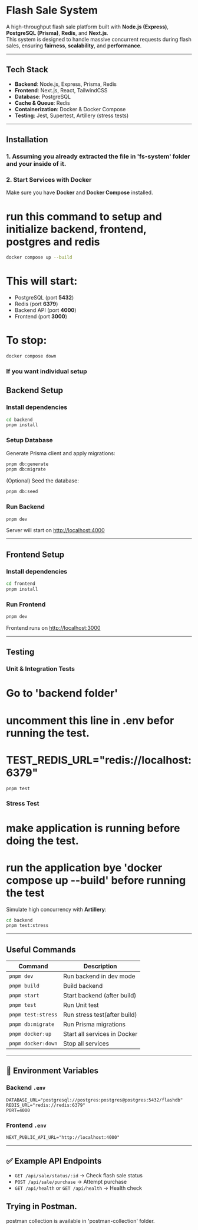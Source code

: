 # Flash Sale System

A high-throughput flash sale platform built with **Node.js (Express)**, **PostgreSQL (Prisma)**, **Redis**, and **Next.js**.  
This system is designed to handle massive concurrent requests during flash sales, ensuring **fairness**, **scalability**, and **performance**.

---

## Tech Stack

- **Backend**: Node.js, Express, Prisma, Redis
- **Frontend**: Next.js, React, TailwindCSS
- **Database**: PostgreSQL
- **Cache & Queue**: Redis
- **Containerization**: Docker & Docker Compose
- **Testing**: Jest, Supertest, Artillery (stress tests)

---

## Installation

### 1. Assuming you already extracted the file in 'fs-system' folder and your inside of it.

### 2. Start Services with Docker

Make sure you have **Docker** and **Docker Compose** installed.

# run this command to setup and initialize backend, frontend, postgres and redis

```bash
docker compose up --build
```

# This will start:

- PostgreSQL (port **5432**)
- Redis (port **6379**)
- Backend API (port **4000**)
- Frontend (port **3000**)

# To stop:

```bash
docker compose down
```

### If you want individual setup

## Backend Setup

### Install dependencies

```bash
cd backend
pnpm install
```

### Setup Database

Generate Prisma client and apply migrations:

```bash
pnpm db:generate
pnpm db:migrate
```

(Optional) Seed the database:

```bash
pnpm db:seed
```

### Run Backend

```bash
pnpm dev
```

Server will start on [http://localhost:4000](http://localhost:4000)

---

## Frontend Setup

### Install dependencies

```bash
cd frontend
pnpm install
```

### Run Frontend

```bash
pnpm dev
```

Frontend runs on [http://localhost:3000](http://localhost:3000)

---

## Testing

### Unit & Integration Tests

# Go to 'backend folder'

# uncomment this line in .env befor running the test.

# TEST_REDIS_URL="redis://localhost:6379"

```bash
pnpm test
```

### Stress Test

# make application is running before doing the test.

# run the application bye 'docker compose up --build' before running the test

Simulate high concurrency with **Artillery**:

```bash
cd backend
pnpm test:stress
```

---

## Useful Commands

| Command            | Description                  |
| ------------------ | ---------------------------- |
| `pnpm dev`         | Run backend in dev mode      |
| `pnpm build`       | Build backend                |
| `pnpm start`       | Start backend (after build)  |
| `pnpm test`        | Run Unit test                |
| `pnpm test:stress` | Run stress test(after build) |
| `pnpm db:migrate`  | Run Prisma migrations        |
| `pnpm docker:up`   | Start all services in Docker |
| `pnpm docker:down` | Stop all services            |

---

## 📌 Environment Variables

### Backend `.env`

```env
DATABASE_URL="postgresql://postgres:postgres@postgres:5432/flashdb"
REDIS_URL="redis://redis:6379"
PORT=4000
```

### Frontend `.env`

```env
NEXT_PUBLIC_API_URL="http://localhost:4000"
```

---

## ✅ Example API Endpoints

- `GET /api/sale/status/:id` → Check flash sale status
- `POST /api/sale/purchase` → Attempt purchase
- `GET /api/health` or `GET /api/health` → Health check

## Trying in Postman.

postman collection is available in 'postman-collection' folder.
